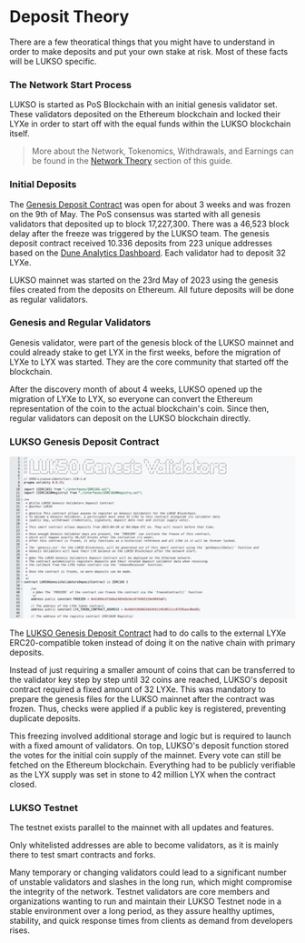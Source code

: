 # Deposit Theory

There are a few theoratical things that you might have to understand in order to make deposits and put your own stake at risk. Most of these facts will be LUKSO specific.

### The Network Start Process

LUKSO is started as PoS Blockchain with an initial genesis validator set. These validators deposited on the Ethereum blockchain and locked their LYXe in order to start off with the equal funds within the LUKSO blockchain itself.

> More about the Network, Tokenomics, Withdrawals, and Earnings can be found in the [Network Theory](/6-blockchain-clients/02-network-theory.md) section of this guide.

### Initial Deposits

The [Genesis Deposit Contract](https://etherscan.io/address/0x42000421dd80D1e90E56E87e6eE18D7770b9F8cC#code) was open for about 3 weeks and was frozen on the 9th of May. The PoS consensus was started with all genesis validators that deposited up to block 17,227,300. There was a 46,523 block delay after the freeze was triggered by the LUKSO team. The genesis deposit contract received 10.336 deposits from 223 unique addresses based on the [Dune Analytics Dashboard](https://dune.com/hmc/lukso-genesis-validators). Each validator had to deposit 32 LYXe.

LUKSO mainnet was started on the 23rd May of 2023 using the genesis files created from the deposits on Ethereum. All future deposits will be done as regular validators.

### Genesis and Regular Validators

Genesis validator, were part of the genesis block of the LUKSO mainnet and could already stake to get LYX in the first weeks, before the migration of LYXe to LYX was started. They are the core community that started off the blockchain.

After the discovery month of about 4 weeks, LUKSO opened up the migration of LYXe to LYX, so everyone can convert the Ethereum representation of the coin to the actual blockchain's coin. Since then, regular validators can deposit on the LUKSO blockchain directly.

### LUKSO Genesis Deposit Contract

![Genesis Contract](/img/genesis-contract.png)

The [LUKSO Genesis Deposit Contract](https://etherscan.io/address/0x42000421dd80D1e90E56E87e6eE18D7770b9F8cC#code) had to do calls to the external LYXe ERC20-compatible token instead of doing it on the native chain with primary deposits.

Instead of just requiring a smaller amount of coins that can be transferred to the validator key step by step until 32 coins are reached, LUKSO's deposit contract required a fixed amount of 32 LYXe. This was mandatory to prepare the genesis files for the LUKSO mainnet after the contract was frozen. Thus, checks were applied if a public key is registered, preventing duplicate deposits.

This freezing involved additional storage and logic but is required to launch with a fixed amount of validators. On top, LUKSO's deposit function stored the votes for the initial coin supply of the mainnet. Every vote can still be fetched on the Ethereum blockchain. Everything had to be publicly verifiable as the LYX supply was set in stone to 42 million LYX when the contract closed.

### LUKSO Testnet

The testnet exists parallel to the mainnet with all updates and features.

Only whitelisted addresses are able to become validators, as it is mainly there to test smart contracts and forks.

Many temporary or changing validators could lead to a significant number of unstable validators and slashes in the long run, which might compromise the integrity of the network. Testnet validators are core members and organizations wanting to run and maintain their LUKSO Testnet node in a stable environment over a long period, as they assure healthy uptimes, stability, and quick response times from clients as demand from developers rises.

